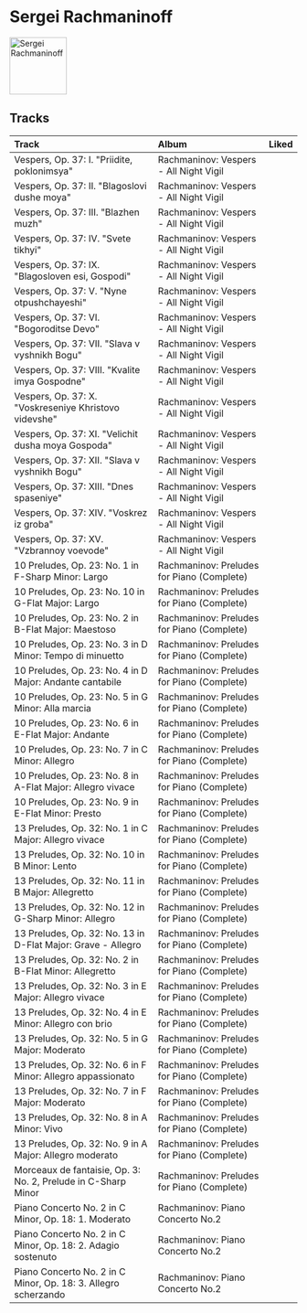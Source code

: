 
# Sergei Rachmaninoff


<img src="https://i.scdn.co/image/463e3c5c3e814761532f554913cf2af456bcba59" alt="Sergei Rachmaninoff" width="100" />

## Tracks

| Track                                                          | Album                                      | Liked   |
|:---------------------------------------------------------------|:-------------------------------------------|:--------|
| Vespers, Op. 37: I. "Priidite, poklonimsya"                    | Rachmaninov: Vespers - All Night Vigil     |         |
| Vespers, Op. 37: II. "Blagoslovi dushe moya"                   | Rachmaninov: Vespers - All Night Vigil     |         |
| Vespers, Op. 37: III. "Blazhen muzh"                           | Rachmaninov: Vespers - All Night Vigil     |         |
| Vespers, Op. 37: IV. "Svete tikhyi"                            | Rachmaninov: Vespers - All Night Vigil     |         |
| Vespers, Op. 37: IX. "Blagosloven esi, Gospodi"                | Rachmaninov: Vespers - All Night Vigil     |         |
| Vespers, Op. 37: V. "Nyne otpushchayeshi"                      | Rachmaninov: Vespers - All Night Vigil     |         |
| Vespers, Op. 37: VI. "Bogoroditse Devo"                        | Rachmaninov: Vespers - All Night Vigil     |         |
| Vespers, Op. 37: VII. "Slava v vyshnikh Bogu"                  | Rachmaninov: Vespers - All Night Vigil     |         |
| Vespers, Op. 37: VIII. "Kvalite imya Gospodne"                 | Rachmaninov: Vespers - All Night Vigil     |         |
| Vespers, Op. 37: X. "Voskreseniye Khristovo videvshe"          | Rachmaninov: Vespers - All Night Vigil     |         |
| Vespers, Op. 37: XI. "Velichit dusha moya Gospoda"             | Rachmaninov: Vespers - All Night Vigil     |         |
| Vespers, Op. 37: XII. "Slava v vyshnikh Bogu"                  | Rachmaninov: Vespers - All Night Vigil     |         |
| Vespers, Op. 37: XIII. "Dnes spaseniye"                        | Rachmaninov: Vespers - All Night Vigil     |         |
| Vespers, Op. 37: XIV. "Voskrez iz groba"                       | Rachmaninov: Vespers - All Night Vigil     |         |
| Vespers, Op. 37: XV. "Vzbrannoy voevode"                       | Rachmaninov: Vespers - All Night Vigil     |         |
| 10 Preludes, Op. 23: No. 1 in F-Sharp Minor: Largo             | Rachmaninov: Preludes for Piano (Complete) |         |
| 10 Preludes, Op. 23: No. 10 in G-Flat Major: Largo             | Rachmaninov: Preludes for Piano (Complete) |         |
| 10 Preludes, Op. 23: No. 2 in B-Flat Major: Maestoso           | Rachmaninov: Preludes for Piano (Complete) |         |
| 10 Preludes, Op. 23: No. 3 in D Minor: Tempo di minuetto       | Rachmaninov: Preludes for Piano (Complete) |         |
| 10 Preludes, Op. 23: No. 4 in D Major: Andante cantabile       | Rachmaninov: Preludes for Piano (Complete) |         |
| 10 Preludes, Op. 23: No. 5 in G Minor: Alla marcia             | Rachmaninov: Preludes for Piano (Complete) |         |
| 10 Preludes, Op. 23: No. 6 in E-Flat Major: Andante            | Rachmaninov: Preludes for Piano (Complete) |         |
| 10 Preludes, Op. 23: No. 7 in C Minor: Allegro                 | Rachmaninov: Preludes for Piano (Complete) |         |
| 10 Preludes, Op. 23: No. 8 in A-Flat Major: Allegro vivace     | Rachmaninov: Preludes for Piano (Complete) |         |
| 10 Preludes, Op. 23: No. 9 in E-Flat Minor: Presto             | Rachmaninov: Preludes for Piano (Complete) |         |
| 13 Preludes, Op. 32: No. 1 in C Major: Allegro vivace          | Rachmaninov: Preludes for Piano (Complete) |         |
| 13 Preludes, Op. 32: No. 10 in B Minor: Lento                  | Rachmaninov: Preludes for Piano (Complete) |         |
| 13 Preludes, Op. 32: No. 11 in B Major: Allegretto             | Rachmaninov: Preludes for Piano (Complete) |         |
| 13 Preludes, Op. 32: No. 12 in G-Sharp Minor: Allegro          | Rachmaninov: Preludes for Piano (Complete) |         |
| 13 Preludes, Op. 32: No. 13 in D-Flat Major: Grave - Allegro   | Rachmaninov: Preludes for Piano (Complete) |         |
| 13 Preludes, Op. 32: No. 2 in B-Flat Minor: Allegretto         | Rachmaninov: Preludes for Piano (Complete) |         |
| 13 Preludes, Op. 32: No. 3 in E Major: Allegro vivace          | Rachmaninov: Preludes for Piano (Complete) |         |
| 13 Preludes, Op. 32: No. 4 in E Minor: Allegro con brio        | Rachmaninov: Preludes for Piano (Complete) |         |
| 13 Preludes, Op. 32: No. 5 in G Major: Moderato                | Rachmaninov: Preludes for Piano (Complete) |         |
| 13 Preludes, Op. 32: No. 6 in F Minor: Allegro appassionato    | Rachmaninov: Preludes for Piano (Complete) |         |
| 13 Preludes, Op. 32: No. 7 in F Major: Moderato                | Rachmaninov: Preludes for Piano (Complete) |         |
| 13 Preludes, Op. 32: No. 8 in A Minor: Vivo                    | Rachmaninov: Preludes for Piano (Complete) |         |
| 13 Preludes, Op. 32: No. 9 in A Major: Allegro moderato        | Rachmaninov: Preludes for Piano (Complete) |         |
| Morceaux de fantaisie, Op. 3: No. 2, Prelude in C-Sharp Minor  | Rachmaninov: Preludes for Piano (Complete) |         |
| Piano Concerto No. 2 in C Minor, Op. 18: 1. Moderato           | Rachmaninov: Piano Concerto No.2           |         |
| Piano Concerto No. 2 in C Minor, Op. 18: 2. Adagio sostenuto   | Rachmaninov: Piano Concerto No.2           |         |
| Piano Concerto No. 2 in C Minor, Op. 18: 3. Allegro scherzando | Rachmaninov: Piano Concerto No.2           |         |